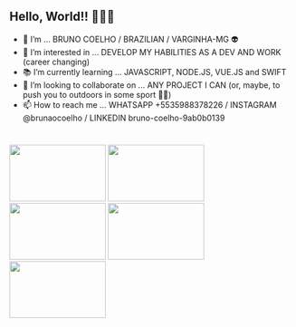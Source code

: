 ## Hello, World!! 🤣🤣🙊

- 👋 I’m ... BRUNO COELHO / BRAZILIAN / VARGINHA-MG 👽
- 👀 I’m interested in ... DEVELOP MY HABILITIES AS A DEV AND WORK (career changing)
- 📚 I’m currently learning ... JAVASCRIPT, NODE.JS, VUE.JS and SWIFT
- 💞️ I’m looking to collaborate on ... ANY PROJECT I CAN (or, maybe, to push you to outdoors in some sport 👊😉)
- 📫 How to reach me ... WHATSAPP +5535988378226 / INSTAGRAM @brunaocoelho / LINKEDIN bruno-coelho-9ab0b0139
#

<a><img src="https://cdn.jsdelivr.net/gh/devicons/devicon/icons/javascript/javascript-original.svg" width="170" height="100"/></a>
<a><img src="https://cdn.jsdelivr.net/gh/devicons/devicon/icons/nodejs/nodejs-original-wordmark.svg" width="170" height="100"/></a>
<a><img src="https://cdn.jsdelivr.net/gh/devicons/devicon/icons/vuejs/vuejs-original-wordmark.svg" width="170" height="100"/></a>
<a><img src="https://cdn.jsdelivr.net/gh/devicons/devicon/icons/swift/swift-original-wordmark.svg" width="170" height="100"/></a>
<a><img src="https://cdn.jsdelivr.net/gh/devicons/devicon/icons/mysql/mysql-original.svg" width="170" height="100"/></a>
#

<!---
bbcoelho/bbcoelho is a ✨ special ✨ repository because its `README.md` (this file) appears on your GitHub profile.
You can click the Preview link to take a look at your changes.
--->
